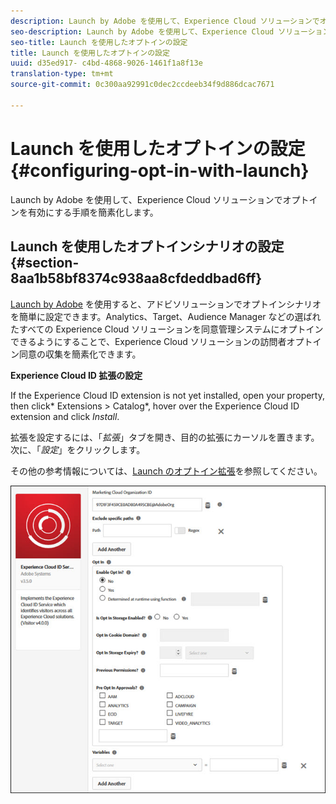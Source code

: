 ```yaml
---
description: Launch by Adobe を使用して、Experience Cloud ソリューションでオプトインを有効にする手順を簡素化します。
seo-description: Launch by Adobe を使用して、Experience Cloud ソリューションでオプトインを有効にする手順を簡素化します。
seo-title: Launch を使用したオプトインの設定
title: Launch を使用したオプトインの設定
uuid: d35ed917- c4bd-4868-9026-1461f1a8f13e
translation-type: tm+mt
source-git-commit: 0c300aa92991c0dec2ccdeeb34f9d886dcac7671

---
```



# Launch を使用したオプトインの設定 {#configuring-opt-in-with-launch}

Launch by Adobe を使用して、Experience Cloud ソリューションでオプトインを有効にする手順を簡素化します。

## Launch を使用したオプトインシナリオの設定 {#section-8aa1b58bf8374c938aa8cfdeddbad6ff}

[Launch by Adobe](https://docs.adobelaunch.com/) を使用すると、アドビソリューションでオプトインシナリオを簡単に設定できます。Analytics、Target、Audience Manager などの選ばれたすべての Experience Cloud ソリューションを同意管理システムにオプトインできるようにすることで、Experience Cloud ソリューションの訪問者オプトイン同意の収集を簡素化できます。

**Experience Cloud ID 拡張の設定**

If the Experience Cloud ID extension is not yet installed, open your property, then click* Extensions &gt; Catalog*, hover over the Experience Cloud ID extension and click *Install*.

拡張を設定するには、「*拡張*」タブを開き、目的の拡張にカーソルを置きます。次に、「*設定*」をクリックします。

その他の参考情報については、[Launch のオプトイン拡張](https://docs.adobelaunch.com/extension-reference/web/experience-cloud-id-service-extension)を参照してください。

![](assets/optin-launch.jpg)

